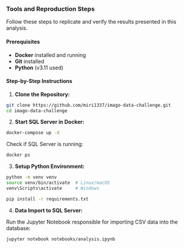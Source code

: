 ### Tools and Reproduction Steps

Follow these steps to replicate and verify the results presented in this analysis.

#### Prerequisites

- **Docker** installed and running
- **Git** installed
- **Python** (v3.11 used)

#### Step-by-Step Instructions

1. **Clone the Repository:**

```bash
git clone https://github.com/miri1337/imago-data-challenge.git
cd imago-data-challenge
```

2. **Start SQL Server in Docker:**

```bash
docker-compose up -d
```

Check if SQL Server is running:

```bash
docker ps
```

3. **Setup Python Environment:**

```bash
python -m venv venv
source venv/bin/activate  # Linux/macOS
venv\Scripts\activate     # Windows

pip install -r requirements.txt
```

4. **Data Import to SQL Server:**

Run the Jupyter Notebook responsible for importing CSV data into the database:

```bash
jupyter notebook notebooks/analysis.ipynb
```



